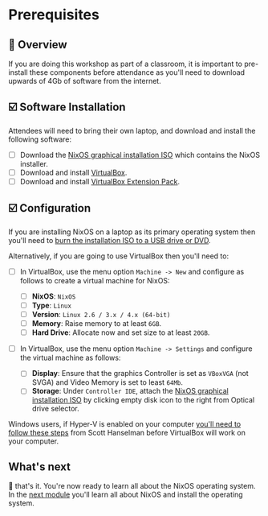 # Prerequisites

## 📖 Overview

If you are doing this workshop as part of a classroom, it is important to
pre-install these components before attendance as you'll need to download
upwards of 4Gb of software from the internet.

## ☑️ Software Installation

Attendees will need to bring their own laptop, and download and install the
following software:

* [ ] Download the [NixOS graphical installation ISO][download-nixos-iso] which contains the NixOS installer.
* [ ] Download and install [VirtualBox][download-virtualbox].
* [ ] Download and install [VirtualBox Extension Pack][download-virtualbox-extension-pack].

## ☑️ Configuration

If you are installing NixOS on a laptop as its primary operating system then
you'll need to [burn the installation ISO to a USB drive or DVD][burn-the-iso].

Alternatively, if you are going to use VirtualBox then you'll need to:

* [ ] In VirtualBox, use the menu option `Machine -> New` and configure as follows to create a virtual machine for NixOS:

    * [ ] **NixOS**: `NixOS`
    * [ ] **Type**: `Linux`
    * [ ] **Version**: `Linux 2.6 / 3.x / 4.x (64-bit)`
    * [ ] **Memory**: Raise memory to at least `6GB`.
    * [ ] **Hard Drive**: Allocate now and set size to at least `20GB`.

* [ ] In VirtualBox, use the menu option `Machine -> Settings` and configure the virtual machine as follows:

    * [ ] **Display**: Ensure that the graphics Controller is set as `VBoxVGA` (not SVGA) and Video Memory is set to least `64Mb`.
    * [ ] **Storage**: Under `Controller IDE`, attach the [NixOS graphical installation ISO][download-nixos-iso] by clicking empty disk icon to the right from Optical drive selector.

Windows users, if Hyper-V is enabled on your computer [you'll need to follow
these steps][bcd-edit] from Scott Hanselman before VirtualBox will work on your
computer.

## What's next

🎉 that's it. You're now ready to learn all about the NixOS operating system. In
the [next module][next-module] you'll learn all about NixOS and install the
operating system.

<!-- in-line links -->
[burn-the-iso]: https://nixos.org/nixos/manual/index.html#sec-booting-from-usb
[bcd-edit]: https://www.hanselman.com/blog/SwitchEasilyBetweenVirtualBoxAndHyperVWithABCDEditBootEntryInWindows81.aspx

[download-virtualbox]: https://www.virtualbox.org/wiki/Downloads
[download-virtualbox-extension-pack]: https://download.virtualbox.org/virtualbox/6.0.10/Oracle_VM_VirtualBox_Extension_Pack-6.0.10.vbox-extpack
[download-nixos-iso]: https://releases.nixos.org/nixos/19.03/nixos-19.03.173307.776d66ec115/nixos-graphical-19.03.173307.776d66ec115-x86_64-linux.iso
[download-nixos-ova]: https://releases.nixos.org/nixos/19.03/nixos-19.03.173201.defa89ffaef/nixos-19.03.173201.defa89ffaef-x86_64-linux.ova


[next-module]: ../01-introduction-to-nixos/README.md
